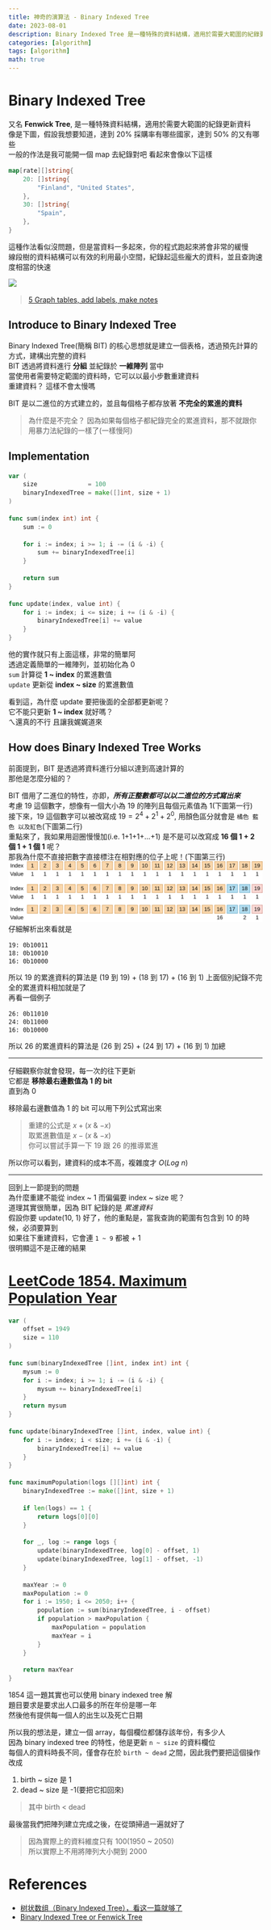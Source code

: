 ```yaml
---
title: 神奇的演算法 - Binary Indexed Tree
date: 2023-08-01
description: Binary Indexed Tree 是一種特殊的資料結構，適用於需要大範圍的紀錄更新資料，其更新查找的時間極為快速，且空間占用極小，本文將介紹其核心概念以及實作
categories: [algorithm]
tags: [algorithm]
math: true
---
```


# Binary Indexed Tree
又名 **Fenwick Tree**, 是一種特殊資料結構，適用於需要大範圍的紀錄更新資料\
像是下圖，假設我想要知道，達到 20% 採購率有哪些國家，達到 50% 的又有哪些\
一般的作法是我可能開一個 map 去紀錄對吧 看起來會像以下這樣

```go
map[rate][]string{
    20: []string{
        "Finland", "United States",
    },
    30: []string{
        "Spain",
    },
}
```

這種作法看似沒問題，但是當資料一多起來，你的程式跑起來將會非常的緩慢\
線段樹的資料結構可以有效的利用最小空間，紀錄起這些龐大的資料，並且查詢速度相當的快速

![](https://socviz.co/dataviz-pdfl_files/figure-html4/ch-05-bycountry-03-1.png)
> [5 Graph tables, add labels, make notes](https://socviz.co/workgeoms.html)

## Introduce to Binary Indexed Tree
Binary Indexed Tree(簡稱 BIT) 的核心思想就是建立一個表格，透過預先計算的方式，建構出完整的資料\
BIT 透過將資料進行 **分組** 並紀錄於 **一維陣列** 當中\
當使用者需要特定範圍的資料時，它可以以最小步數重建資料\
重建資料？ 這樣不會太慢嗎

BIT 是以二進位的方式建立的，並且每個格子都存放著 **不完全的累進的資料**
> 為什麼是不完全？ 因為如果每個格子都紀錄完全的累進資料，那不就跟你用暴力法紀錄的一樣了(一樣慢阿)

## Implementation
```go
var (
    size              = 100
    binaryIndexedTree = make([]int, size + 1)
)

func sum(index int) int {
    sum := 0

    for i := index; i >= 1; i -= (i & -i) {
        sum += binaryIndexedTree[i]
    }

    return sum
}

func update(index, value int) {
    for i := index; i <= size; i += (i & -i) {
        binaryIndexedTree[i] += value
    }
}
```
他的實作就只有上面這樣，非常的簡單阿\
透過定義簡單的一維陣列，並初始化為 0\
`sum` 計算從 **1 ~ index** 的累進數值\
`update` 更新從 **index ~ size** 的累進數值

看到這，為什麼 update 要把後面的全部都更新呢？\
它不能只更新 **1 ~ index** 就好嗎？\
ㄟ還真的不行 且讓我娓娓道來

## How does Binary Indexed Tree Works
前面提到，BIT 是透過將資料進行分組以達到高速計算的\
那他是怎麼分組的？

BIT 借用了二進位的特性，亦即，***所有正整數都可以以二進位的方式寫出來***\
考慮 19 這個數字，想像有一個大小為 19 的陣列且每個元素值為 1(下圖第一行)\
接下來，19 這個數字可以被改寫成 $19 = 2^4 + 2^1 + 2^0$, 用顏色區分就會是 `橘色 藍色 以及紅色`(下圖第二行)\
重點來了，我如果用迴圈慢慢加(i.e. 1+1+1+...+1) 是不是可以改寫成 **16 個 1 + 2 個 1 + 1 個 1** 呢？\
那我為什麼不直接把數字直接標注在相對應的位子上呢！(下圖第三行)\
![](/assets/img/posts/fenwick1.png)
仔細解析出來看就是
```
19: 0b10011
18: 0b10010
16: 0b10000
```
所以 19 的累進資料的算法是 (19 到 19) + (18 到 17) + (16 到 1) 上面個別紀錄不完全的累進資料相加就是了\
再看一個例子
```
26: 0b11010
24: 0b11000
16: 0b10000
```
所以 26 的累進資料的算法是 (26 到 25) + (24 到 17) + (16 到 1) 加總

<hr>

仔細觀察你就會發現，每一次的往下更新\
它都是 **移除最右邊數值為 1 的 bit**\
直到為 0

移除最右邊數值為 1 的 bit 可以用下列公式寫出來

> 重建的公式是 $x + (x\ {\&}\ {-x})$\
> 取累進數值是 $x - (x\ {\&}\ {-x})$\
> 你可以嘗試手算一下 19 跟 26 的推導累進

所以你可以看到，建資料的成本不高，複雜度才 $O(Log\ n)$

<hr>

回到上一節提到的問題\
為什麼重建不能從 index ~ 1 而偏偏要 index ~ size 呢？\
道理其實很簡單，因為 BIT 紀錄的是 *累進資料*\
假設你要 update(10, 1) 好了，他的重點是，當我查詢的範圍有包含到 10 的時候，必須要算到\
如果往下重建資料，它會連 `1 ~ 9` 都被 + 1\
很明顯這不是正確的結果

# [LeetCode 1854. Maximum Population Year](https://leetcode.com/problems/maximum-population-year)
```go
var (
    offset = 1949
    size = 110
)

func sum(binaryIndexedTree []int, index int) int {
    mysum := 0
    for i := index; i >= 1; i -= (i & -i) {
        mysum += binaryIndexedTree[i]
    }
    return mysum
}

func update(binaryIndexedTree []int, index, value int) {
    for i := index; i < size; i += (i & -i) {
        binaryIndexedTree[i] += value
    }
}

func maximumPopulation(logs [][]int) int {
    binaryIndexedTree := make([]int, size + 1)

    if len(logs) == 1 {
        return logs[0][0]
    }

    for _, log := range logs {
        update(binaryIndexedTree, log[0] - offset, 1)
        update(binaryIndexedTree, log[1] - offset, -1)
    }
    
    maxYear := 0
    maxPopulation := 0
    for i := 1950; i <= 2050; i++ {
        population := sum(binaryIndexedTree, i - offset)
        if population > maxPopulation {
            maxPopulation = population
            maxYear = i
        }
    }

    return maxYear
}
```

1854 這一題其實也可以使用 binary indexed tree 解\
題目要求是要求出人口最多的所在年份是哪一年\
然後他有提供每一個人的出生以及死亡日期

所以我的想法是，建立一個 array，每個欄位都儲存該年份，有多少人\
因為 binary indexed tree 的特性，他是更新 `n ~ size` 的資料欄位\
每個人的資料時長不同，僅會存在於 `birth ~ dead` 之間，因此我們要把這個操作改成
1. birth ~ size 是 1
2. dead ~ size 是 -1(要把它扣回來)

> 其中 birth < dead

最後當我們把陣列建立完成之後，在從頭掃過一遍就好了

> 因為實際上的資料維度只有 100(1950 ~ 2050)\
> 所以實際上不用將陣列大小開到 2000

# References
+ [树状数组（Binary Indexed Tree），看这一篇就够了](https://blog.csdn.net/Yaokai_AssultMaster/article/details/79492190)
+ [Binary Indexed Tree or Fenwick Tree](https://www.geeksforgeeks.org/binary-indexed-tree-or-fenwick-tree-2/)
